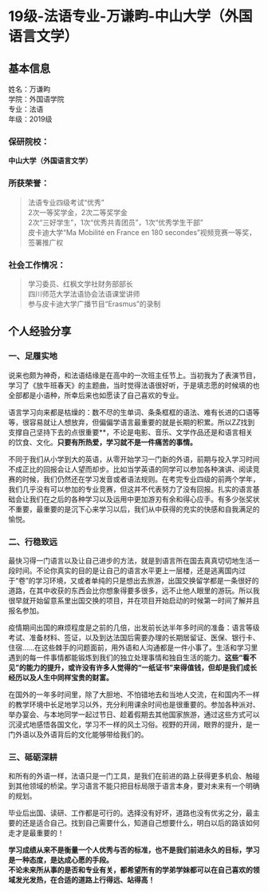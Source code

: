 # 19级-法语专业-万谦畇-中山大学（外国语言文学）

## 基本信息

姓名：万谦畇<br>
学院：外国语学院<br>
专业：法语<br>
年级：2019级<br>

### 保研院校：
**中山大学（外国语言文学）**

### 所获荣誉：
>法语专业四级考试“优秀”<br>
2次一等奖学金，2次二等奖学金<br>
2次“三好学生”，1次“优秀共青团员”，1次“优秀学生干部”<br>
皮卡迪大学“Ma Mobilité en France en 180 secondes”视频竞赛一等奖，签署推广权<br>

### 社会工作情况：
>学习委员、红枫文学社财务部部长<br>
四川师范大学法语协会法语课堂讲师<br>
参与皮卡迪大学广播节目“Erasmus”的录制<br>

## 个人经验分享
### 一、足履实地
说来也颇为神奇，和法语结缘是在高中的一次班主任节上。当初我为了表演节目，学习了《放牛班春天》的主题曲，当时觉得法语很好听，于是填志愿的时候填的也全部都是小语种，所幸后来也如愿读了自己喜欢的专业。

语言学习向来都是枯燥的：数不尽的生单词、条条框框的语法、难有长进的口语等等，很容易就让人想放弃，但偏偏学语言最重要的就是长期的积累。所以Z*Z*找到支撑自己坚持下去的点很重要**，不论是电影、音乐、文学作品还是和语言相关的饮食、文化。**只要有所热爱，学习就不是一件痛苦的事情。**

不同于我们从小学到大的英语，从零开始学习一门新的外语，前期与投入学习时间不成正比的回报会让人望而却步。比如当学英语的同学可以参加各种演讲、阅读竞赛的时候，我们仍然还在学习发音或者语法规则。在考完专业四级的前两个学年，我们几乎没有可以参加的专业竞赛，但这并不代表努力了没有回报。扎实的语言基础会让我们在之后的各种学习以及运用中更加游刃有余和得心应手。有多少张奖状不重要，最重要的是沉下心来学习以后，我们从中获得的充实的快感和自我满足的愉悦。

### 二、行稳致远

最快习得一门语言以及让自己进步的方法，就是到语言所在国去真真切切地生活一段时间。不论你真实的目的是让自己的语言水平更上一层楼，还是逃离国内过于“卷”的学习环境，又或者单纯的只是想出去旅游，出国交换留学都是一条很好的道路，在其中收获的东西会比你想象得要多很多，远不止他人眼里的游玩。所以我很早就开始留意系里出国交换的项目，并在项目开始启动的时候第一时间了解并且报名参加。

疫情期间出国的麻烦程度是之前的几倍，出发前长达半年多时间的准备：语言等级考试、准备材料、签证，以及到达法国后需要办理的长期居留证、医保、银行卡、住宿……在这些棘手的问题面前，用外语和人沟通都是一件小事了。生活和学习里遇到的每一件事情都能锻炼到我们的独立处理事情和独自生活的能力。**这些“看不见”的能力的提升，或许没有许多人觉得的“一纸证书”来得值钱，但却是我们成长经历以及人生中同样宝贵的财富。**

在国外的一年多时间里，除了大胆地、不怕错地去和当地人交流，在和国内不一样的教学环境中长足地学习以外，充分利用课余时间也是很重要的。参加各种派对、举办宴会、与本地同学一起过节日、趁着假期去其他国家旅游，通过这些方式可以沉浸式地感悟各国文化，学习不一样的风土习俗。视野的开阔，眼界的提升，是一门外语以及外语背后的文化能够带给我们的。

### 三、砥砺深耕
和所有的外语一样，法语只是一门工具，是我们在前进的路上获得更多机会、触碰到其他领域的桥梁。学习语言不能只把目标局限于语言本身，要对未来有一个明确的规划。

毕业后出国、读研、工作都是可行的。选择没有好坏，道路也没有优劣之分，最主要的还是适合自己。找到自己需要什么，知道自己想要什么，明白以后的路该如何走才是最重要的！

**学习成绩从来不是衡量一个人优秀与否的标准，也不是我们前进永久的目标，学习是一种态度，是达成心愿的手段。**<br>
**不论未来所从事的是否和专业有关，都希望所有的学弟学妹都可以在自己喜欢的领域发光发热，在合适的道路上行得远、站得高！**


